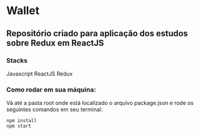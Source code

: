 <h1>Wallet</h1>
<h2>Repositório criado para aplicação dos estudos sobre Redux em ReactJS</h2>
<h3>Stacks</h3>
Javascript
ReactJS
Redux
<h3>Como rodar em sua máquina:</h3>
<p>Vá até a pasta root onde está localizado o arquivo package.json e rode os seguintes comandos em seu terminal:</p>
<code>npm install</code>
<br>
<code>npm start</code>
